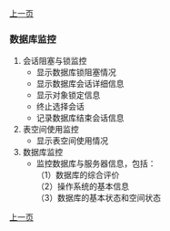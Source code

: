<link href="../zoe_docs.css" rel="stylesheet" type="text/css" />

[上一页](./devops_index.html)

###	数据库监控
1.	会话阻塞与锁监控
	*	显示数据库锁阻塞情况
	*	显示数据库会话详细信息
	*	显示对象锁定信息
	*	终止选择会话
	*	记录数据库结束会话信息
2.	表空间使用监控
	*	显示表空间使用情况
3.	数据库监控
	*	监控数据库与服务器信息，包括：  
		（1）数据库的综合评价  
		（2）操作系统的基本信息  
		（3）数据库的基本状态和空间状态


[上一页](./devops_index.html)

